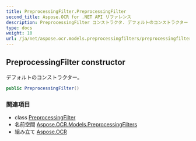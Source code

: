 ```yaml
---
title: PreprocessingFilter.PreprocessingFilter
second_title: Aspose.OCR for .NET API リファレンス
description: PreprocessingFilter コンストラクタ. デフォルトのコンストラクター
type: docs
weight: 10
url: /ja/net/aspose.ocr.models.preprocessingfilters/preprocessingfilter/preprocessingfilter/
---
```

## PreprocessingFilter constructor

デフォルトのコンストラクター。

```csharp
public PreprocessingFilter()
```

### 関連項目

* class [PreprocessingFilter](../)
* 名前空間 [Aspose.OCR.Models.PreprocessingFilters](../../preprocessingfilter/)
* 組み立て [Aspose.OCR](../../../)


